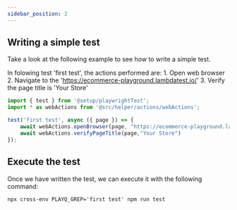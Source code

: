```yaml
---
sidebar_position: 2
---
```


## Writing a simple test

Take a look at the following example to see how to write a simple test.

In folowing test 'first test', the actions performed are:
    1. Open web browser
    2. Navigate to the 'https://ecommerce-playground.lambdatest.io/'
    3. Verify the page title is 'Your Store'

```typescript
import { test } from '@setup/playwrightTest';
import * as webActions from '@src/helper/actions/webActions';

test('first test', async ({ page }) => {
    await webActions.openBrowser(page, "https://ecommerce-playground.lambdatest.io/");
    await webActions.verifyPageTitle(page,"Your Store")
});
```

## Execute the test

Once we have written the test, we can execute it with the following command:

```
npx cross-env PLAYQ_GREP='first test' npm run test
```

